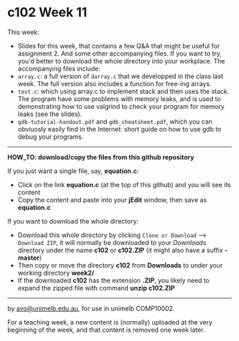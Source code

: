  c102  Week 11
=======
This week:
   * Slides for this week, that contains a few Q&A that might be useful for assignment 2.
And some other accompanying files. If you want to try, you'd better to download the whole directory into your workplace. The accompanying files include:
  * `array.c`: a full version of `darray.c` that we developped in the class last week. The full version also includes a function for free-ing arrays.
  * `test.c`: which using array.c to implement stack and then uses
the stack. The program have some problems with memory leaks, and is used to demonstrating how to use valgrind to check your program for memory leaks (see the slides).   
   * `gdb-tutorial-handout.pdf` and `gdb_cheatsheet.pdf`, which you can obviuosly easily find in the Internet: short guide on how to use gdb to debug your programs. 

---------------------------------------------------------
**HOW_TO: download/copy the files from this github repository**

If you just want a single file, say, **equation.c**:
  * Click on the link **equation.c** (at the top of this github) and you will see its content 
  * Copy the content and paste into your **jEdit** window, then save as **equation.c** 

If you want to download the whole directory:
  * Download this whole directory by clicking `Clone or Download` --> `Download ZIP`, it will normally be downloaded to your *Downloads* directory under the name **c102** or **c102.ZIP** (it might also have a suffix **-master**)
  * Then copy or move the directory **c102** from **Downloads** to under your working directory **week2/**
  * If the downloaded **c102** has the extension **.ZIP**, you likely need to expand the zipped file with command **unzip c102.ZIP**



-------------------------------------------------------------
by avo@unimelb.edu.au, for use in unimelb COMP10002.

For a teaching week, a new content is (normally) uploaded at the very beginning of the week, and that content is removed one week later.

